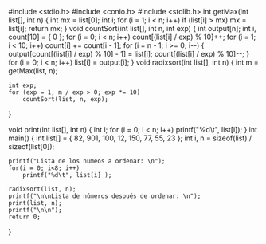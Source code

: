 
#include <stdio.h>
#include <conio.h>
#include <stdlib.h>
int getMax(int list[], int n) {
    int mx = list[0];
    int i;
    for (i = 1; i < n; i++)
        if (list[i] > mx)
            mx = list[i];
    return mx;
}
void countSort(int list[], int n, int exp) {
    int output[n];
    int i, count[10] = { 0 };
    for (i = 0; i < n; i++)
        count[(list[i] / exp) % 10]++;
    for (i = 1; i < 10; i++)
        count[i] += count[i - 1];
    for (i = n - 1; i >= 0; i--) {
        output[count[(list[i] / exp) % 10] - 1] = list[i];
        count[(list[i] / exp) % 10]--;
    }
    for (i = 0; i < n; i++)
        list[i] = output[i];
}
void radixsort(int list[], int n) {
    int m = getMax(list, n);

    int exp;
    for (exp = 1; m / exp > 0; exp *= 10)
        countSort(list, n, exp);
}

void print(int list[], int n) {
    int i;
    for (i = 0; i < n; i++)
        printf("%d\t", list[i]);
}
int main()
{
    int list[] = { 82, 901, 100, 12, 150, 77, 55, 23 };
    int i, n = sizeof(list) / sizeof(list[0]);

    printf("Lista de los numeos a ordenar: \n");
    for(i = 0; i<8; i++)
        printf("%d\t", list[i] );

    radixsort(list, n);
    printf("\n\nLista de números después de ordenar: \n");
    print(list, n);
    printf("\n\n");
    return 0;
}
